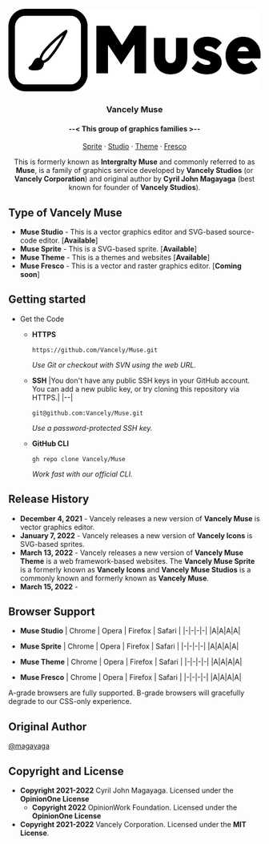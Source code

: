 <p align="center">
  <a href="https://github.com/Vancely/Muse">
    <img src="images/logo.png" width="510" height="165">
  </a>
</p>

<h3 align="center">Vancely Muse</h3>
<h4 align="center"> --< This group of graphics families >-- </h4>
<p align="center">
  <a href="https://github.com/Vancely/Muse/tree/main/Muse%20Sprite">Sprite</a>
  ·
  <a href="https://github.com/Vancely/Muse/tree/main/Muse%20Studio">Studio</a>
  ·
  <a href="https://github.com/Vancely/Muse/tree/main/Muse%20Theme">Theme</a>
  ·
  <a href="#">Fresco</a>
</p>

<p align="center">
This is formerly known as <b>Intergralty Muse</b> and commonly referred to as <b>Muse</b>, is a family of graphics service developed by <b>Vancely Studios</b> (or <b>Vancely Corporation</b>) and original author by <b>Cyril John Magayaga</b> (best known for founder of <b>Vancely Studios</b>).
</p>

## Type of Vancely Muse
* **Muse Studio** - This is a vector graphics editor and SVG-based source-code editor. [**Available**]
* **Muse Sprite** - This is a SVG-based sprite. [**Available**]
* **Muse Theme** - This is a themes and websites [**Available**]
* **Muse Fresco** - This is a vector and raster graphics editor. [**Coming soon**]

## Getting started
* Get the Code
  * **HTTPS**
    ```
    https://github.com/Vancely/Muse.git
    ```
    _Use Git or checkout with SVN using the web URL._
  * **SSH**
    |You don't have any public SSH keys in your GitHub account. You can add a new public key, or try cloning this repository via HTTPS.|
    |--|
  
    ```
    git@github.com:Vancely/Muse.git
    ```
    _Use a password-protected SSH key._
  * **GitHub CLI**
    ```
    gh repo clone Vancely/Muse
    ```
    _Work fast with our official CLI._
  
## Release History
* **December 4, 2021** - Vancely releases a new version of **Vancely Muse** is vector graphics editor.
* **January 7, 2022** - Vancely releases a new version of **Vancely Icons** is SVG-based sprites.
* **March 13, 2022** - Vancely releases a new version of **Vancely Muse Theme** is a web framework-based websites. The **Vancely Muse Sprite** is a formerly known as **Vancely Icons** and **Vancely Muse Studios** is a commonly known and formerly known as **Vancely Muse**.
* **March 15, 2022** - 

## Browser Support
* **Muse Studio**
  | Chrome | Opera | Firefox | Safari |
  |-|-|-|-|
  |A|A|A|A|

* **Muse Sprite**
  | Chrome | Opera | Firefox | Safari |
  |-|-|-|-|
  |A|A|A|A|

* **Muse Theme**
  | Chrome | Opera | Firefox | Safari |
  |-|-|-|-|
  |A|A|A|A|

* **Muse Fresco**
  | Chrome | Opera | Firefox | Safari |
  |-|-|-|-|
  |A|A|A|A|

A-grade browsers are fully supported. B-grade browsers will gracefully degrade to our CSS-only experience.
  
## Original Author
[@magayaga](https://github.com/magayaga)

## Copyright and License
* **Copyright 2021-2022** Cyril John Magayaga. Licensed under the **OpinionOne License**
  * **Copyright 2022** OpinionWork Foundation. Licensed under the **OpinionOne License**
* **Copyright 2021-2022** Vancely Corporation. Licensed under the **MIT License**.
